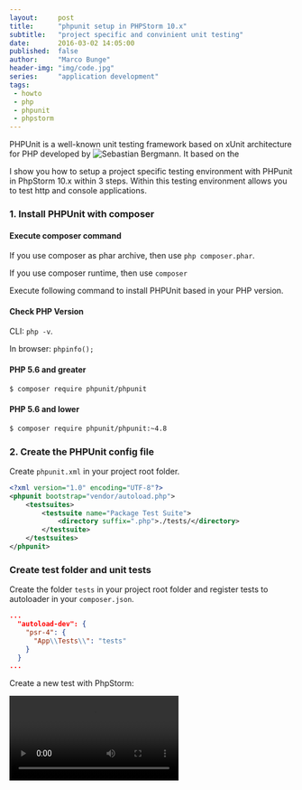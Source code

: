 ```yaml
---
layout:     post
title:      "phpunit setup in PHPStorm 10.x"
subtitle:   "project specific and convinient unit testing"
date:       2016-03-02 14:05:00
published:  false
author:     "Marco Bunge"
header-img: "img/code.jpg"
series:     "application development"
tags:
 - howto
 - php
 - phpunit
 - phpstorm
---
```


PHPUnit is a well-known unit testing framework based on xUnit architecture for PHP developed by ![Sebastian Bergmann](https://sebastian-bergmann.de/). It based on the 

I show you how to setup a project specific testing environment with PHPunit in PhpStorm 10.x within 3 steps. Within this testing environment allows you to test http and console applications.

### 1. Install PHPUnit with composer

<div class="callout callout-success">
  <h4>Execute composer command</h4>
  <p>If you use composer as phar archive, then use <code>php composer.phar</code>.</p>
  <p>If you use composer runtime, then use <code>composer</code></p>
</div>

Execute following command to install PHPUnit based in your PHP version.

<div class="callout callout-success">
  <h4>Check PHP Version</h4>
  <p>CLI: <code>php -v</code>.</p>
  <p>In browser: <code>phpinfo();</code></p>
</div>

#### PHP 5.6 and greater

```bash
$ composer require phpunit/phpunit
```

#### PHP 5.6 and lower

```bash
$ composer require phpunit/phpunit:~4.8
```

### 2. Create the PHPUnit config file

Create `phpunit.xml` in your project root folder.

```xml
<?xml version="1.0" encoding="UTF-8"?>
<phpunit bootstrap="vendor/autoload.php">
    <testsuites>
        <testsuite name="Package Test Suite">
            <directory suffix=".php">./tests/</directory>
        </testsuite>
    </testsuites>
</phpunit>
```

### Create test folder and unit tests

Create the folder `tests` in your project root folder and register tests to autoloader in your `composer.json`.

```json
...
  "autoload-dev": {
    "psr-4": {
      "App\\Tests\\": "tests"
    }
  }
...
```

Create a new test with PhpStorm:

<video src="https://s3.amazonaws.com/img0.recordit.co/s8mGikqxkd.mp4?AWSAccessKeyId=AKIAINSRFOQXTN4DT46A&amp;Expires=1456866415&amp;Signature=k%2BVsQXwYriFAuObUVyd8djzBiXg%3D">
   <source src="https://s3.amazonaws.com/img0.recordit.co/s8mGikqxkd.mp4?AWSAccessKeyId=AKIAINSRFOQXTN4DT46A&amp;Expires=1456866415&amp;Signature=k%2BVsQXwYriFAuObUVyd8djzBiXg%3D" type="video/mp4">
</video>

